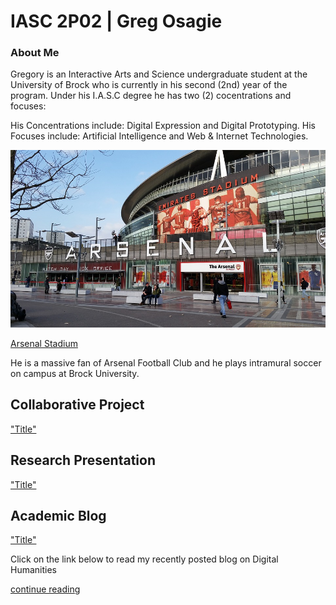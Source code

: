 # IASC 2P02 | Greg Osagie

### About Me

Gregory is an Interactive Arts and Science undergraduate student at the University of Brock who is currently in his second (2nd) year of the program. Under his I.A.S.C degree he has two (2) cocentrations and focuses:

His Concentrations include: Digital Expression and Digital Prototyping. His Focuses include: Artificial Intelligence and Web & Internet Technologies.

![](Images/arsenal-1584845_960_720.jpg)

[Arsenal Stadium](https://en.wikipedia.org/wiki/Arsenal_F.C.)

He is a massive fan of Arsenal Football Club and he plays intramural soccer on campus at Brock University.

## Collaborative Project

["Title"](link)

## Research Presentation

["Title"](reveal/index.html) 

## Academic Blog

["Title"](link)

Click on the link below to read my recently posted blog on Digital Humanities

[continue reading](officialosagie.github.io/blog)


